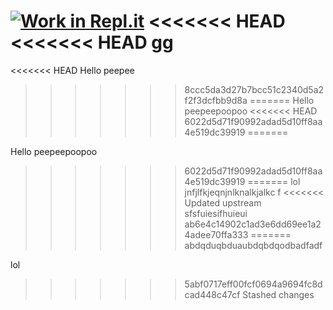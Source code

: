 [![Work in Repl.it](https://classroom.github.com/assets/work-in-replit-14baed9a392b3a25080506f3b7b6d57f295ec2978f6f33ec97e36a161684cbe9.svg)](https://classroom.github.com/online_ide?assignment_repo_id=435193&assignment_repo_type=GroupAssignmentRepo)
<<<<<<< HEAD
<<<<<<< HEAD
gg
=======

<<<<<<< HEAD
Hello peepee
>>>>>>> 8ccc5da3d27b7bcc51c2340d5a2f2f3dcfbb9d8a
=======
Hello peepeepoopoo
<<<<<<< HEAD
>>>>>>> 6022d5d71f90992adad5d10ff8aa4e519dc39919
=======

Hello peepeepoopoo
>>>>>>> 6022d5d71f90992adad5d10ff8aa4e519dc39919
=======
lol
jnfjlfkjeqnjnlknalkjalkc f
<<<<<<< Updated upstream
sfsfuiesifhuieui
>>>>>>> ab6e4c14902c1ad3e6dd69ee1a24adee70ffa333
=======
abdqduqbduaubdqbdqodbadfadf


lol
>>>>>>> 5abf0717eff00fcf0694a9694fc8dcad448c47cf
>>>>>>> Stashed changes
